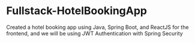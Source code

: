 # Fullstack-HotelBookingApp

Created a hotel booking app using Java, Spring Boot, and  ReactJS for the frontend, and we will be using JWT Authentication with Spring Security

